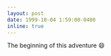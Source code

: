 ```yaml
---
layout: post
date: 1999-10-04 1:59:00-0400
inline: true
---
```


The beginning of this adventure :smile:

<div class="row">
    <div class="col-sm mt-3 mt-md-0">
        <img class="img-fluid rounded z-depth-1" src="{{ '/assets/img/calvin_hobbes_exploring.jpg' | relative_url }}" alt="" title="example image"/>
    </div>
</div>